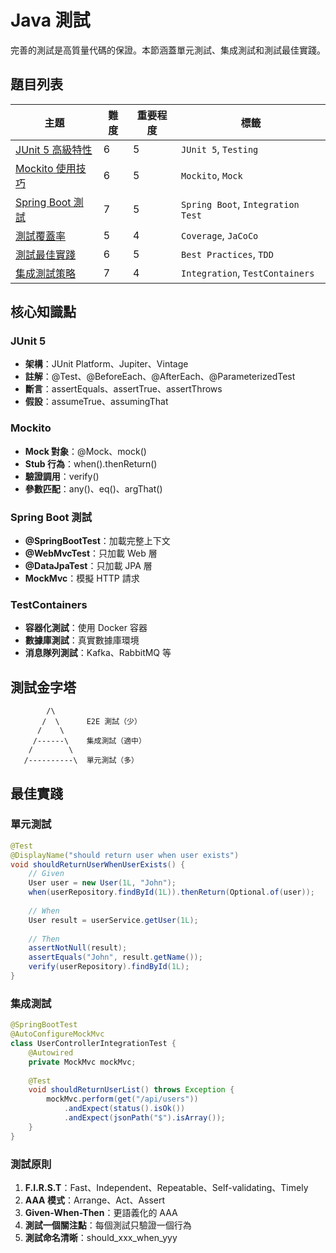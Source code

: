 # Java 測試

完善的測試是高質量代碼的保證。本節涵蓋單元測試、集成測試和測試最佳實踐。

## 題目列表

| 主題 | 難度 | 重要程度 | 標籤 |
|------|------|----------|------|
| [JUnit 5 高級特性](./junit5_advanced.md) | 6 | 5 | `JUnit 5`, `Testing` |
| [Mockito 使用技巧](./mockito_usage.md) | 6 | 5 | `Mockito`, `Mock` |
| [Spring Boot 測試](./spring_boot_test.md) | 7 | 5 | `Spring Boot`, `Integration Test` |
| [測試覆蓋率](./test_coverage.md) | 5 | 4 | `Coverage`, `JaCoCo` |
| [測試最佳實踐](./testing_best_practices.md) | 6 | 5 | `Best Practices`, `TDD` |
| [集成測試策略](./integration_testing.md) | 7 | 4 | `Integration`, `TestContainers` |

## 核心知識點

### JUnit 5
- **架構**：JUnit Platform、Jupiter、Vintage
- **註解**：@Test、@BeforeEach、@AfterEach、@ParameterizedTest
- **斷言**：assertEquals、assertTrue、assertThrows
- **假設**：assumeTrue、assumingThat

### Mockito
- **Mock 對象**：@Mock、mock()
- **Stub 行為**：when().thenReturn()
- **驗證調用**：verify()
- **參數匹配**：any()、eq()、argThat()

### Spring Boot 測試
- **@SpringBootTest**：加載完整上下文
- **@WebMvcTest**：只加載 Web 層
- **@DataJpaTest**：只加載 JPA 層
- **MockMvc**：模擬 HTTP 請求

### TestContainers
- **容器化測試**：使用 Docker 容器
- **數據庫測試**：真實數據庫環境
- **消息隊列測試**：Kafka、RabbitMQ 等

## 測試金字塔

```
        /\
       /  \      E2E 測試（少）
      /    \
     /------\    集成測試（適中）
    /        \
   /----------\  單元測試（多）
```

## 最佳實踐

### 單元測試
```java
@Test
@DisplayName("should return user when user exists")
void shouldReturnUserWhenUserExists() {
    // Given
    User user = new User(1L, "John");
    when(userRepository.findById(1L)).thenReturn(Optional.of(user));
    
    // When
    User result = userService.getUser(1L);
    
    // Then
    assertNotNull(result);
    assertEquals("John", result.getName());
    verify(userRepository).findById(1L);
}
```

### 集成測試
```java
@SpringBootTest
@AutoConfigureMockMvc
class UserControllerIntegrationTest {
    @Autowired
    private MockMvc mockMvc;
    
    @Test
    void shouldReturnUserList() throws Exception {
        mockMvc.perform(get("/api/users"))
            .andExpect(status().isOk())
            .andExpect(jsonPath("$").isArray());
    }
}
```

### 測試原則
1. **F.I.R.S.T**：Fast、Independent、Repeatable、Self-validating、Timely
2. **AAA 模式**：Arrange、Act、Assert
3. **Given-When-Then**：更語義化的 AAA
4. **測試一個關注點**：每個測試只驗證一個行為
5. **測試命名清晰**：should_xxx_when_yyy
